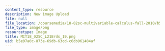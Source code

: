 ```yaml
---
content_type: resource
description: New image Upload
file: null
file_location: /coursemedia/18-02sc-multivariable-calculus-fall-2010/b5e97a0c873e69db63cdc6db961404af_MIT18_02SC_L21Brds_19.png
file_type: image/png
resourcetype: Image
title: MIT18_02SC_L21Brds_19.png
uid: b5e97a0c-873e-69db-63cd-c6db961404af
---
```

